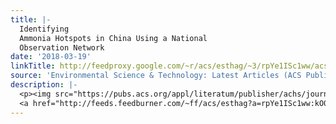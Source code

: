```yaml
---
title: |-
  Identifying
  Ammonia Hotspots in China Using a National
  Observation Network
date: '2018-03-19'
linkTitle: http://feedproxy.google.com/~r/acs/esthag/~3/rpYe1ISc1ww/acs.est.7b05235
source: 'Environmental Science & Technology: Latest Articles (ACS Publications)'
description: |-
  <p><img src="https://pubs.acs.org/appl/literatum/publisher/achs/journals/content/esthag/0/esthag.ahead-of-print/acs.est.7b05235/20180319/images/medium/es-2017-05235r_0006.gif" alt="TOC Graphic"/></p><div><cite>Environmental Science & Technology</cite></div><div>DOI: 10.1021/acs.est.7b05235</div><div class="feedflare">
  <a href="http://feeds.feedburner.com/~ff/acs/esthag?a=rpYe1ISc1ww:kO0SmInWyng:yIl2AUoC8zA"><img src="http://feeds.feedburner.com/~ff/acs/esthag?d=yIl2AUoC8zA" border="0"></img></a>
---
```

